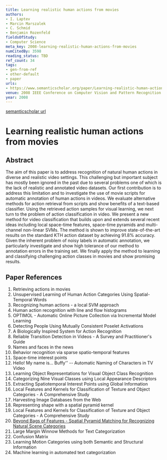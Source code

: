 ```yaml
---
title: Learning realistic human actions from movies
authors:
- I. Laptev
- Marcin Marszalek
- C. Schmid
- Benjamin Rozenfeld
fieldsOfStudy:
- Computer Science
meta_key: 2008-learning-realistic-human-actions-from-movies
numCitedBy: 3598
reading_status: TBD
ref_count: 34
tags:
- gen-from-ref
- other-default
- paper
urls:
- https://www.semanticscholar.org/paper/Learning-realistic-human-actions-from-movies-Laptev-Marszalek/0f86767732f76f478d5845f2e59f99ba106e9265?sort=total-citations
venue: 2008 IEEE Conference on Computer Vision and Pattern Recognition
year: 2008
---
```


[semanticscholar url](https://www.semanticscholar.org/paper/Learning-realistic-human-actions-from-movies-Laptev-Marszalek/0f86767732f76f478d5845f2e59f99ba106e9265?sort=total-citations)

# Learning realistic human actions from movies

## Abstract

The aim of this paper is to address recognition of natural human actions in diverse and realistic video settings. This challenging but important subject has mostly been ignored in the past due to several problems one of which is the lack of realistic and annotated video datasets. Our first contribution is to address this limitation and to investigate the use of movie scripts for automatic annotation of human actions in videos. We evaluate alternative methods for action retrieval from scripts and show benefits of a text-based classifier. Using the retrieved action samples for visual learning, we next turn to the problem of action classification in video. We present a new method for video classification that builds upon and extends several recent ideas including local space-time features, space-time pyramids and multi-channel non-linear SVMs. The method is shown to improve state-of-the-art results on the standard KTH action dataset by achieving 91.8% accuracy. Given the inherent problem of noisy labels in automatic annotation, we particularly investigate and show high tolerance of our method to annotation errors in the training set. We finally apply the method to learning and classifying challenging action classes in movies and show promising results.

## Paper References

1. Retrieving actions in movies
2. Unsupervised Learning of Human Action Categories Using Spatial-Temporal Words
3. Recognizing human actions - a local SVM approach
4. Human action recognition with line and flow histograms
5. OPTIMOL - Automatic Online Picture Collection via Incremental Model Learning
6. Detecting People Using Mutually Consistent Poselet Activations
7. A Biologically Inspired System for Action Recognition
8. Reliable Transition Detection in Videos - A Survey and Practitioner's Guide
9. Names and faces in the news
10. Behavior recognition via sparse spatio-temporal features
11. Space-time interest points
12. Hello! My name is... Buffy'' -- Automatic Naming of Characters in TV Video
13. Learning Object Representations for Visual Object Class Recognition
14. Categorizing Nine Visual Classes using Local Appearance Descriptors
15. Extracting Spatiotemporal Interest Points using Global Information
16. Local Features and Kernels for Classification of Texture and Object Categories - A Comprehensive Study
17. Harvesting Image Databases from the Web
18. Representing shape with a spatial pyramid kernel
19. Local Features and Kernels for Classification of Texture and Object Categories - A Comprehensive Study
20. [Beyond Bags of Features - Spatial Pyramid Matching for Recognizing Natural Scene Categories](2006-beyond-bags-of-features-spatial-pyramid-matching-for-recognizing-natural-scene-categories)
21. Large Margin Winnow Methods for Text Categorization
22. Confusion Matrix
23. Learning Motion Categories using both Semantic and Structural Information
24. Machine learning in automated text categorization
